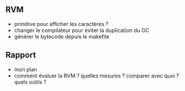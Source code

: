 ## RVM
- primitive pour afficher les caractères ?
- changer le compilateur pour éviter la duplication du GC
- générer le bytecode depuis le makefile

## Rapport
- mon plan
- comment évaluer la RVM ? quelles mesures ? comparer avec quoi ? quels outils ?
